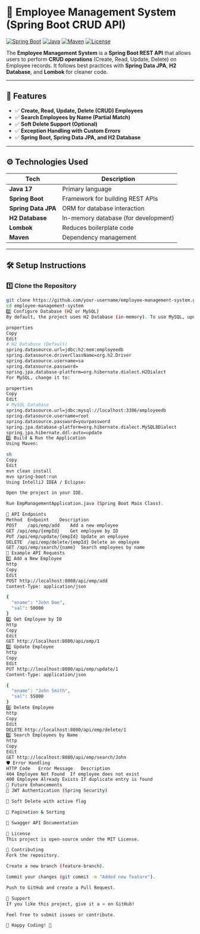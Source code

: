 # 🏢 Employee Management System (Spring Boot CRUD API)

[![Spring Boot](https://img.shields.io/badge/Spring%20Boot-2.7.5-brightgreen)](https://spring.io/projects/spring-boot)
[![Java](https://img.shields.io/badge/Java-17-blue)](https://www.oracle.com/java/)
[![Maven](https://img.shields.io/badge/Maven-3.8.6-C71A36)](https://maven.apache.org/)
[![License](https://img.shields.io/badge/License-MIT-green)](LICENSE)

The **Employee Management System** is a **Spring Boot REST API** that allows users to perform **CRUD operations** (Create, Read, Update, Delete) on Employee records. It follows best practices with **Spring Data JPA**, **H2 Database**, and **Lombok** for cleaner code.

---

## 🚀 Features
- ✅ **Create, Read, Update, Delete (CRUD) Employees**
- ✅ **Search Employees by Name (Partial Match)**
- ✅ **Soft Delete Support (Optional)**
- ✅ **Exception Handling with Custom Errors**
- ✅ **Spring Boot, Spring Data JPA, and H2 Database**

---

## ⚙️ Technologies Used

| Tech | Description |
|------|-------------|
| **Java 17** | Primary language |
| **Spring Boot** | Framework for building REST APIs |
| **Spring Data JPA** | ORM for database interaction |
| **H2 Database** | In-memory database (for development) |
| **Lombok** | Reduces boilerplate code |
| **Maven** | Dependency management |

---

## 🛠️ Setup Instructions

### **1️⃣ Clone the Repository**
```sh
git clone https://github.com/your-username/employee-management-system.git
cd employee-management-system
2️⃣ Configure Database (H2 or MySQL)
By default, the project uses H2 Database (in-memory). To use MySQL, update src/main/resources/application.properties:

properties
Copy
Edit
# H2 Database (Default)
spring.datasource.url=jdbc:h2:mem:employeedb
spring.datasource.driverClassName=org.h2.Driver
spring.datasource.username=sa
spring.datasource.password=
spring.jpa.database-platform=org.hibernate.dialect.H2Dialect
For MySQL, change it to:

properties
Copy
Edit
# MySQL Database
spring.datasource.url=jdbc:mysql://localhost:3306/employeedb
spring.datasource.username=root
spring.datasource.password=yourpassword
spring.jpa.database-platform=org.hibernate.dialect.MySQL8Dialect
spring.jpa.hibernate.ddl-auto=update
3️⃣ Build & Run the Application
Using Maven:

sh
Copy
Edit
mvn clean install
mvn spring-boot:run
Using IntelliJ IDEA / Eclipse:

Open the project in your IDE.

Run EmpManagementApplication.java (Spring Boot Main Class).

📡 API Endpoints
Method	Endpoint	Description
POST	/api/emp/add	Add a new employee
GET	/api/emp/{empId}	Get employee by ID
PUT	/api/emp/update/{empId}	Update an employee
DELETE	/api/emp/delete/{empId}	Delete an employee
GET	/api/emp/search/{name}	Search employees by name
📝 Example API Requests
1️⃣ Add a New Employee
http
Copy
Edit
POST http://localhost:8080/api/emp/add
Content-Type: application/json

{
  "ename": "John Doe",
  "sal": 50000
}
2️⃣ Get Employee by ID
http
Copy
Edit
GET http://localhost:8080/api/emp/1
3️⃣ Update Employee
http
Copy
Edit
PUT http://localhost:8080/api/emp/update/1
Content-Type: application/json

{
  "ename": "John Smith",
  "sal": 55000
}
4️⃣ Delete Employee
http
Copy
Edit
DELETE http://localhost:8080/api/emp/delete/1
5️⃣ Search Employees by Name
http
Copy
Edit
GET http://localhost:8080/api/emp/search/John
🛡️ Error Handling
HTTP Code	Error Message	Description
404	Employee Not Found	If employee does not exist
400	Employee Already Exists	If duplicate entry is found
🎯 Future Enhancements
🔹 JWT Authentication (Spring Security)

🔹 Soft Delete with active flag

🔹 Pagination & Sorting

🔹 Swagger API Documentation

📜 License
This project is open-source under the MIT License.

🤝 Contributing
Fork the repository.

Create a new branch (feature-branch).

Commit your changes (git commit -m "Added new feature").

Push to GitHub and create a Pull Request.

🌟 Support
If you like this project, give it a ⭐ on GitHub!

Feel free to submit issues or contribute.

🚀 Happy Coding! 🎯
